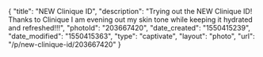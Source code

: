 {
    "title": "NEW Clinique ID",
    "description": "Trying out the NEW Clinique ID! Thanks to Clinique I am evening out my skin tone while keeping it hydrated and refreshed!!!",
    "photoId": "203667420",
    "date_created": "1550415239",
    "date_modified": "1550415363",
    "type": "captivate",
    "layout": "photo",
    "url": "\/p\/new-clinique-id\/203667420"
}